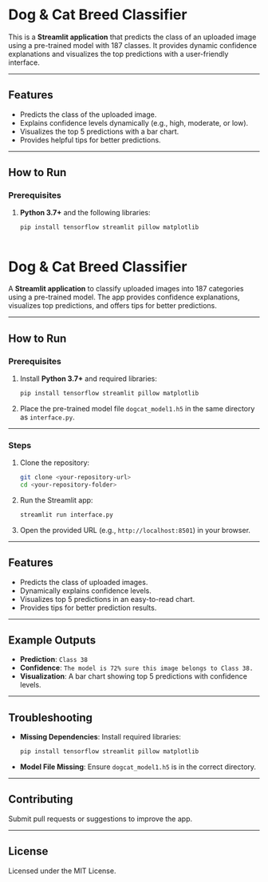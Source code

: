# Dog & Cat Breed Classifier

This is a **Streamlit application** that predicts the class of an uploaded image using a pre-trained model with 187 classes. It provides dynamic confidence explanations and visualizes the top predictions with a user-friendly interface.

---

## Features
- Predicts the class of the uploaded image.
- Explains confidence levels dynamically (e.g., high, moderate, or low).
- Visualizes the top 5 predictions with a bar chart.
- Provides helpful tips for better predictions.

---

## How to Run

### Prerequisites
1. **Python 3.7+** and the following libraries:
   ```bash
   pip install tensorflow streamlit pillow matplotlib



# Dog & Cat Breed Classifier

A **Streamlit application** to classify uploaded images into 187 categories using a pre-trained model. The app provides confidence explanations, visualizes top predictions, and offers tips for better predictions.

---

## How to Run

### Prerequisites
1. Install **Python 3.7+** and required libraries:
   ```bash
   pip install tensorflow streamlit pillow matplotlib
   ```
2. Place the pre-trained model file `dogcat_model1.h5` in the same directory as `interface.py`.

---

### Steps
1. Clone the repository:
   ```bash
   git clone <your-repository-url>
   cd <your-repository-folder>
   ```
2. Run the Streamlit app:
   ```bash
   streamlit run interface.py
   ```
3. Open the provided URL (e.g., `http://localhost:8501`) in your browser.

---

## Features
- Predicts the class of uploaded images.
- Dynamically explains confidence levels.
- Visualizes top 5 predictions in an easy-to-read chart.
- Provides tips for better prediction results.

---

## Example Outputs
- **Prediction**: `Class 38`
- **Confidence**: `The model is 72% sure this image belongs to Class 38.`
- **Visualization**: A bar chart showing top 5 predictions with confidence levels.

---

## Troubleshooting
- **Missing Dependencies**: Install required libraries:
   ```bash
   pip install tensorflow streamlit pillow matplotlib
   ```
- **Model File Missing**: Ensure `dogcat_model1.h5` is in the correct directory.

---

## Contributing
Submit pull requests or suggestions to improve the app.

---

## License
Licensed under the MIT License.